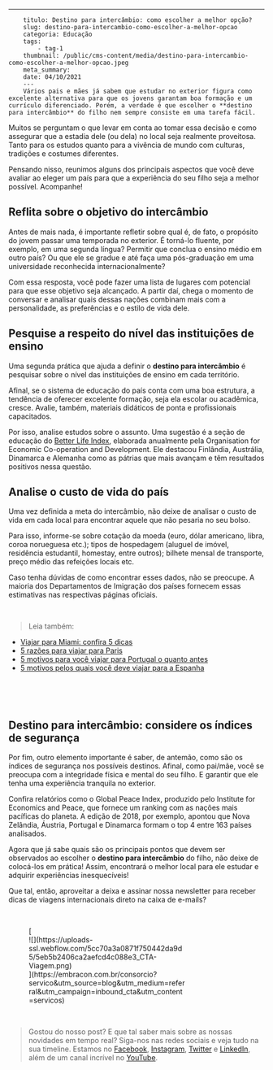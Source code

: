 ---
        titulo: Destino para intercâmbio: como escolher a melhor opção?
        slug: destino-para-intercambio-como-escolher-a-melhor-opcao
        categoria: Educação
        tags:
            - tag-1
        thumbnail: /public/cms-content/media/destino-para-intercambio-como-escolher-a-melhor-opcao.jpeg
        meta_summary: 
        date: 04/10/2021
        ---
        Vários pais e mães já sabem que estudar no exterior figura como excelente alternativa para que os jovens garantam boa formação e um currículo diferenciado. Porém, a verdade é que escolher o **destino para intercâmbio** do filho nem sempre consiste em uma tarefa fácil.

Muitos se perguntam o que levar em conta ao tomar essa decisão e como assegurar que a estadia dele (ou dela) no local seja realmente proveitosa. Tanto para os estudos quanto para a vivência de mundo com culturas, tradições e costumes diferentes.

Pensando nisso, reunimos alguns dos principais aspectos que você deve avaliar ao eleger um país para que a experiência do seu filho seja a melhor possível. Acompanhe!

Reflita sobre o objetivo do intercâmbio
---------------------------------------

Antes de mais nada, é importante refletir sobre qual é, de fato, o propósito do jovem passar uma temporada no exterior. É torná-lo fluente, por exemplo, em uma segunda língua? Permitir que conclua o ensino médio em outro país? Ou que ele se gradue e até faça uma pós-graduação em uma universidade reconhecida internacionalmente?

Com essa resposta, você pode fazer uma lista de lugares com potencial para que esse objetivo seja alcançado. A partir daí, chega o momento de conversar e analisar quais dessas nações combinam mais com a personalidade, as preferências e o estilo de vida dele.

Pesquise a respeito do nível das instituições de ensino
-------------------------------------------------------

Uma segunda prática que ajuda a definir o **destino para intercâmbio** é pesquisar sobre o nível das instituições de ensino em cada território.

Afinal, se o sistema de educação do país conta com uma boa estrutura, a tendência de oferecer excelente formação, seja ela escolar ou acadêmica, cresce. Avalie, também, materiais didáticos de ponta e profissionais capacitados.

Por isso, analise estudos sobre o assunto. Uma sugestão é a seção de educação do [Better Life Index](http://www.oecdbetterlifeindex.org/topics/education/), elaborada anualmente pela Organisation for Economic Co-operation and Development. Ele destacou Finlândia, Austrália, Dinamarca e Alemanha como as pátrias que mais avançam e têm resultados positivos nessa questão.

Analise o custo de vida do país
-------------------------------

Uma vez definida a meta do intercâmbio, não deixe de analisar o custo de vida em cada local para encontrar aquele que não pesaria no seu bolso.

Para isso, informe-se sobre cotação da moeda (euro, dólar americano, libra, coroa norueguesa etc.); tipos de hospedagem (aluguel de imóvel, residência estudantil, homestay, entre outros); bilhete mensal de transporte, preço médio das refeições locais etc.

Caso tenha dúvidas de como encontrar esses dados, não se preocupe. A maioria dos Departamentos de Imigração dos países fornecem essas estimativas nas respectivas páginas oficiais.

‍

> Leia também:

- [Viajar para Miami: confira 5 dicas](https://www.embracon.com.br/blog/viajar-para-miami-confira-5-dicas)
- [5 razões para viajar para Paris](https://www.embracon.com.br/blog/5-razoes-para-viajar-para-paris)
- [5 motivos para você viajar para Portugal o quanto antes](https://www.embracon.com.br/blog/5-motivos-para-voce-viajar-para-portugal-o-quanto-antes)
- [5 motivos pelos quais você deve viajar para a Espanha](https://www.embracon.com.br/blog/5-motivos-pelos-quais-voce-deve-viajar-para-a-espanha)

‍

‍

Destino para intercâmbio: considere os índices de segurança
-----------------------------------------------------------

Por fim, outro elemento importante é saber, de antemão, como são os índices de segurança nos possíveis destinos. Afinal, como pai/mãe, você se preocupa com a integridade física e mental do seu filho. E garantir que ele tenha uma experiência tranquila no exterior.

Confira relatórios como o Global Peace Index, produzido pelo Institute for Economics and Peace, que fornece um ranking com as nações mais pacíficas do planeta. A edição de 2018, por exemplo, apontou que Nova Zelândia, Áustria, Portugal e Dinamarca formam o top 4 entre 163 países analisados.

Agora que já sabe quais são os principais pontos que devem ser observados ao escolher o **destino para intercâmbio** do filho, não deixe de colocá-los em prática! Assim, encontrará o melhor local para ele estudar e adquirir experiências inesquecíveis!

Que tal, então, aproveitar a deixa e assinar nossa newsletter para receber dicas de viagens internacionais direto na caixa de e-mails?

‍

<figure class="w-richtext-figure-type-image w-richtext-align-center" style="max-width:310px">[<div>![](https://uploads-ssl.webflow.com/5cc70a3a0871f750442da9d5/5eb5b2406ca2aefcd4c088e3_CTA-Viagem.png)</div>](https://embracon.com.br/consorcio?servico&utm_source=blog&utm_medium=referral&utm_campaign=inbound_cta&utm_content=servicos)</figure>‍

> Gostou do nosso post? E que tal saber mais sobre as nossas novidades em tempo real? Siga-nos nas redes sociais e veja tudo na sua timeline. Estamos no [Facebook](https://www.facebook.com/embracon/), [Instagram](https://www.instagram.com/embraconoficial/), [Twitter](https://twitter.com/embracon) e [LinkedIn](https://www.linkedin.com/company/1018875/), além de um canal incrível no [YouTube](https://www.youtube.com/channel/UCL-Y0mv9zc73Iek48NLUBzQ).

‍
        